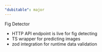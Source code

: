 ```yaml
---
"dubitable": major
---
```


Fig Detector

- HTTP API endpoint is live for fig detecting
- TS wrapper for predicting images
- zod integration for runtime data validation
